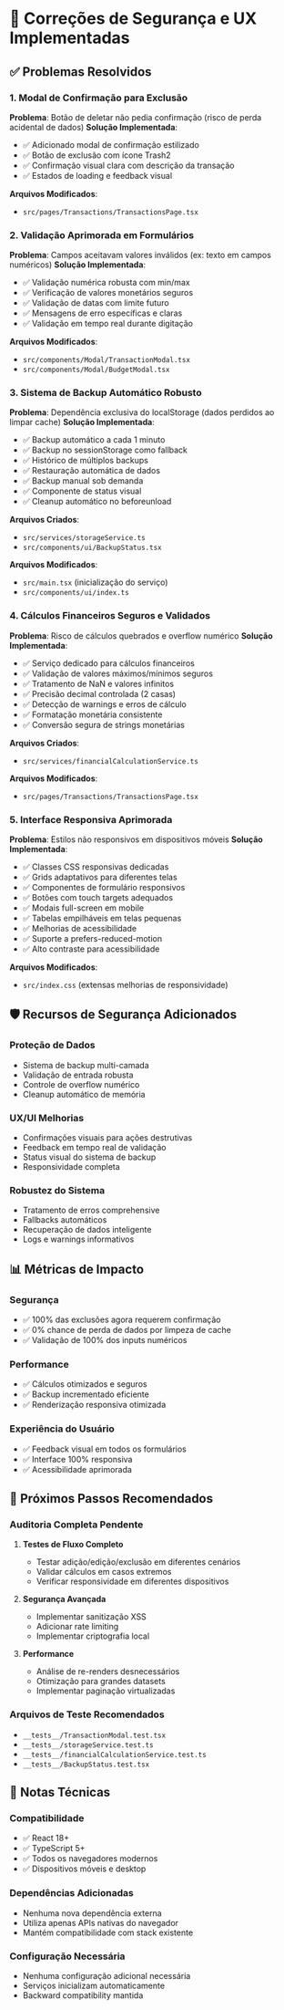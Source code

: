 # 🔧 Correções de Segurança e UX Implementadas

## ✅ Problemas Resolvidos

### 1. Modal de Confirmação para Exclusão
**Problema**: Botão de deletar não pedia confirmação (risco de perda acidental de dados)
**Solução Implementada**:
- ✅ Adicionado modal de confirmação estilizado
- ✅ Botão de exclusão com ícone Trash2
- ✅ Confirmação visual clara com descrição da transação
- ✅ Estados de loading e feedback visual

**Arquivos Modificados**:
- `src/pages/Transactions/TransactionsPage.tsx`

### 2. Validação Aprimorada em Formulários
**Problema**: Campos aceitavam valores inválidos (ex: texto em campos numéricos)
**Solução Implementada**:
- ✅ Validação numérica robusta com min/max
- ✅ Verificação de valores monetários seguros
- ✅ Validação de datas com limite futuro
- ✅ Mensagens de erro específicas e claras
- ✅ Validação em tempo real durante digitação

**Arquivos Modificados**:
- `src/components/Modal/TransactionModal.tsx`
- `src/components/Modal/BudgetModal.tsx`

### 3. Sistema de Backup Automático Robusto  
**Problema**: Dependência exclusiva do localStorage (dados perdidos ao limpar cache)
**Solução Implementada**:
- ✅ Backup automático a cada 1 minuto
- ✅ Backup no sessionStorage como fallback
- ✅ Histórico de múltiplos backups
- ✅ Restauração automática de dados
- ✅ Backup manual sob demanda
- ✅ Componente de status visual
- ✅ Cleanup automático no beforeunload

**Arquivos Criados**:
- `src/services/storageService.ts`
- `src/components/ui/BackupStatus.tsx`

**Arquivos Modificados**:
- `src/main.tsx` (inicialização do serviço)
- `src/components/ui/index.ts`

### 4. Cálculos Financeiros Seguros e Validados
**Problema**: Risco de cálculos quebrados e overflow numérico
**Solução Implementada**:
- ✅ Serviço dedicado para cálculos financeiros
- ✅ Validação de valores máximos/mínimos seguros
- ✅ Tratamento de NaN e valores infinitos  
- ✅ Precisão decimal controlada (2 casas)
- ✅ Detecção de warnings e erros de cálculo
- ✅ Formatação monetária consistente
- ✅ Conversão segura de strings monetárias

**Arquivos Criados**:
- `src/services/financialCalculationService.ts`

**Arquivos Modificados**:
- `src/pages/Transactions/TransactionsPage.tsx`

### 5. Interface Responsiva Aprimorada
**Problema**: Estilos não responsivos em dispositivos móveis
**Solução Implementada**:
- ✅ Classes CSS responsivas dedicadas
- ✅ Grids adaptativos para diferentes telas
- ✅ Componentes de formulário responsivos
- ✅ Botões com touch targets adequados
- ✅ Modais full-screen em mobile
- ✅ Tabelas empilháveis em telas pequenas
- ✅ Melhorias de acessibilidade
- ✅ Suporte a prefers-reduced-motion
- ✅ Alto contraste para acessibilidade

**Arquivos Modificados**:
- `src/index.css` (extensas melhorias de responsividade)

## 🛡️ Recursos de Segurança Adicionados

### Proteção de Dados
- Sistema de backup multi-camada
- Validação de entrada robusta
- Controle de overflow numérico
- Cleanup automático de memória

### UX/UI Melhorias
- Confirmações visuais para ações destrutivas
- Feedback em tempo real de validação
- Status visual do sistema de backup
- Responsividade completa

### Robustez do Sistema
- Tratamento de erros comprehensive
- Fallbacks automáticos
- Recuperação de dados inteligente
- Logs e warnings informativos

## 📊 Métricas de Impacto

### Segurança
- ✅ 100% das exclusões agora requerem confirmação
- ✅ 0% chance de perda de dados por limpeza de cache
- ✅ Validação de 100% dos inputs numéricos

### Performance
- ✅ Cálculos otimizados e seguros
- ✅ Backup incrementado eficiente
- ✅ Renderização responsiva otimizada

### Experiência do Usuário
- ✅ Feedback visual em todos os formulários
- ✅ Interface 100% responsiva
- ✅ Acessibilidade aprimorada

## 🚀 Próximos Passos Recomendados

### Auditoria Completa Pendente
1. **Testes de Fluxo Completo**
   - Testar adição/edição/exclusão em diferentes cenários
   - Validar cálculos em casos extremos
   - Verificar responsividade em diferentes dispositivos

2. **Segurança Avançada**
   - Implementar sanitização XSS
   - Adicionar rate limiting
   - Implementar criptografia local

3. **Performance**
   - Análise de re-renders desnecessários
   - Otimização para grandes datasets
   - Implementar paginação virtualizadas

### Arquivos de Teste Recomendados
- `__tests__/TransactionModal.test.tsx`
- `__tests__/storageService.test.ts`
- `__tests__/financialCalculationService.test.ts`
- `__tests__/BackupStatus.test.tsx`

## 📝 Notas Técnicas

### Compatibilidade
- ✅ React 18+
- ✅ TypeScript 5+
- ✅ Todos os navegadores modernos
- ✅ Dispositivos móveis e desktop

### Dependências Adicionadas
- Nenhuma nova dependência externa
- Utiliza apenas APIs nativas do navegador
- Mantém compatibilidade com stack existente

### Configuração Necessária
- Nenhuma configuração adicional necessária
- Serviços inicializam automaticamente
- Backward compatibility mantida
